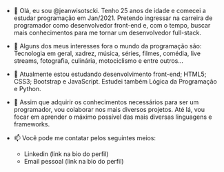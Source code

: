 - 👋 Olá, eu sou @jeanwisotscki. Tenho 25 anos de idade e comecei a estudar programação em Jan/2021.
     Pretendo ingressar na carreira de programador como desenvolvedor front-end e, com o tempo, buscar 
     mais conhecimentos para me tornar um desenvolvedor full-stack.
     
- 👀 Alguns dos meus interesses fora o mundo da programação são: Tecnologia em geral, xadrez, música, 
     séries, filmes, comédia, live streams, fotografia, culinária, motociclismo e entre outros...     
     
- 🌱 Atualmente estou estudando desenvolvimento front-end; HTML5; CSS3; Bootstrap e JavaScript.
     Estudei também Lógica da Programação e Python.
     
- 💞️ Assim que adquirir os conhecimentos necessários para ser um programador, vou colaborar nos mais
     diversos projetos. Até lá, vou focar em aprender o máximo possível das mais diversas linguagens e frameworks.
     
- 📫 Você pode me contatar pelos seguintes meios:

     - Linkedin (link na bio do perfil)
     - Email pessoal (link na bio do perfil)

<!---
jeanwisotscki/jeanwisotscki is a ✨ special ✨ repository because its `README.md` (this file) appears on your GitHub profile.
You can click the Preview link to take a look at your changes.
--->
